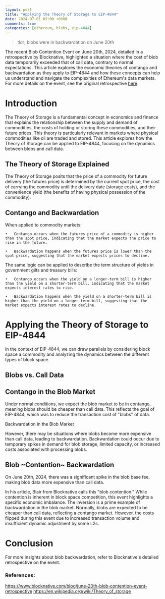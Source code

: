 ```yaml
---
layout: post
title: "Applying the Theory of Storage to EIP-4844"
date: 2024-07-01 09:00 +0000
comments: true
categories: [ethereum, blobs, eip-4844]
---
```


> tldr; blobs were in backwardation on June 20th


The recent Blob Contention Event on June 20th, 2024, detailed in a retrospective by Blocknative, highlighted a situation where the cost of blob data temporarily exceeded that of call data, contrary to normal expectations. This article explores the economic theories of contango and backwardation as they apply to EIP-4844 and how these concepts can help us understand and navigate the complexities of Ethereum's data markets. For more details on the event, see the original retrospective [here](https://www.blocknative.com/blog/june-20th-blob-contention-event-retrospective).

# Introduction

The Theory of Storage is a fundamental concept in economics and finance that explains the relationship between the supply and demand of commodities, the costs of holding or storing these commodities, and their future prices. This theory is particularly relevant in markets where physical commodities like oil are traded and stored. This article explores how the Theory of Storage can be applied to EIP-4844, focusing on the dynamics between blobs and call data.

## The Theory of Storage Explained

The Theory of Storage posits that the price of a commodity for future delivery (the futures price) is determined by the current spot price, the cost of carrying the commodity until the delivery date (storage costs), and the convenience yield (the benefits of having physical possession of the commodity).

## Contango and Backwardation

When applied to commodity markets:

	•	Contango occurs when the futures price of a commodity is higher than the spot price, indicating that the market expects the price to rise in the future.  

	•	Backwardation happens when the futures price is lower than the spot price, suggesting that the market expects prices to decline.

The same logic can be applied to describe the term structure of yields in government gilts and treasury bills:

	•	Contango occurs when the yield on a longer-term bill is higher than the yield on a shorter-term bill, indicating that the market expects interest rates to rise.

	•	Backwardation happens when the yield on a shorter-term bill is higher than the yield on a longer-term bill, suggesting that the market expects interest rates to decline.

# Applying the Theory of Storage to EIP-4844

In the context of EIP-4844, we can draw parallels by considering block space a commodity and analyzing the dynamics between the different types of block space.

## Blobs vs. Call Data

## Contango in the Blob Market

Under normal conditions, we expect the blob market to be in contango, meaning blobs should be cheaper than call data. This reflects the goal of EIP-4844, which was to reduce the transaction cost of "blobs" of data.

Backwardation in the Blob Market

However, there may be situations where blobs become more expensive than call data, leading to backwardation. Backwardation could occur due to temporary spikes in demand for blob storage, limited capacity, or increased costs associated with processing blobs. 

## Blob ~Contention~ Backwardation

On June 20th, 2024, there was a significant spike in the blob base fee, making blob data more expensive than call data.

In his article, Blair from Blocknative calls this "blob contention." While contention is inherent in block space competition, this event highlights a specific economic imbalance. The inversion is a prime example of backwardation in the blob market. Normally, blobs are expected to be cheaper than call data, reflecting a contango market. However, the costs flipped during this event due to increased transaction volume and insufficient dynamic adjustment by some L2s.

# Conclusion

For more insights about blob backwardation, refer to Blocknative's detailed retrospective on the event.

### References:

https://www.blocknative.com/blog/june-20th-blob-contention-event-retrospective
https://en.wikipedia.org/wiki/Theory_of_storage  
